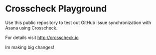# Crosscheck Playground
Use this public repository to test out GitHub issue synchronization with Asana using Crosscheck. 

For details visit http://crosscheck.io

Im making big changes!

